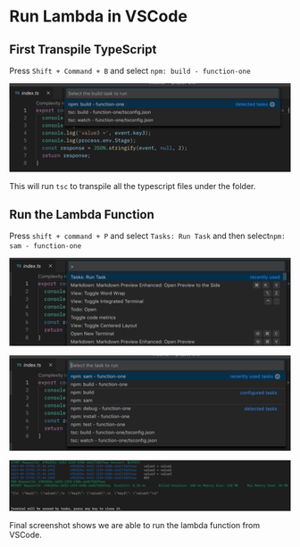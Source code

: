 # Run Lambda in VSCode

## First Transpile TypeScript

Press `Shift + Command + B` and select `npm: build - function-one`

![](../../.gitbook/assets/screen-shot-2019-09-18-at-9.32.05-pm.png)

This will run `tsc` to transpile all the typescript files under the folder.

## Run the Lambda Function

Press `shift + command + P` and select `Tasks: Run Task` and then select`npm: sam - function-one`

![](../../.gitbook/assets/screen-shot-2019-09-18-at-9.37.16-pm.png)

![](../../.gitbook/assets/screen-shot-2019-09-18-at-9.37.39-pm.png)

![](../../.gitbook/assets/screen-shot-2019-09-18-at-9.38.00-pm.png)

Final screenshot shows we are able to run the lambda function from VSCode.

